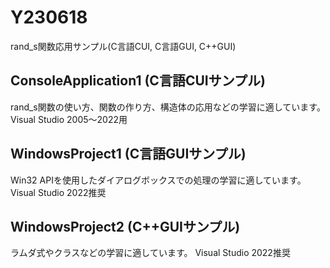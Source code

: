# Y230618
rand_s関数応用サンプル(C言語CUI, C言語GUI, C++GUI)

## ConsoleApplication1 (C言語CUIサンプル)
rand_s関数の使い方、関数の作り方、構造体の応用などの学習に適しています。
Visual Studio 2005～2022用

## WindowsProject1 (C言語GUIサンプル)
Win32 APIを使用したダイアログボックスでの処理の学習に適しています。
Visual Studio 2022推奨

## WindowsProject2 (C++GUIサンプル)
ラムダ式やクラスなどの学習に適しています。
Visual Studio 2022推奨

